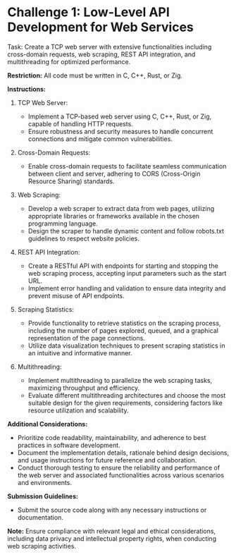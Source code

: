 # Challenge 1: Low-Level API Development for Web Services

Task:
Create a TCP web server with extensive functionalities including cross-domain requests, web scraping, REST API integration, and multithreading for optimized performance.

**Restriction:**
All code must be written in C, C++, Rust, or Zig.

**Instructions:**

1. TCP Web Server:
   - Implement a TCP-based web server using C, C++, Rust, or Zig, capable of handling HTTP requests.
   - Ensure robustness and security measures to handle concurrent connections and mitigate common vulnerabilities.

2. Cross-Domain Requests:
   - Enable cross-domain requests to facilitate seamless communication between client and server, adhering to CORS (Cross-Origin Resource Sharing) standards.

3. Web Scraping:
   - Develop a web scraper to extract data from web pages, utilizing appropriate libraries or frameworks available in the chosen programming language.
   - Design the scraper to handle dynamic content and follow robots.txt guidelines to respect website policies.

4. REST API Integration:
   - Create a RESTful API with endpoints for starting and stopping the web scraping process, accepting input parameters such as the start URL.
   - Implement error handling and validation to ensure data integrity and prevent misuse of API endpoints.

5. Scraping Statistics:
   - Provide functionality to retrieve statistics on the scraping process, including the number of pages explored, queued, and a graphical representation of the page connections.
   - Utilize data visualization techniques to present scraping statistics in an intuitive and informative manner.

6. Multithreading:
   - Implement multithreading to parallelize the web scraping tasks, maximizing throughput and efficiency.
   - Evaluate different multithreading architectures and choose the most suitable design for the given requirements, considering factors like resource utilization and scalability.

**Additional Considerations:**
- Prioritize code readability, maintainability, and adherence to best practices in software development.
- Document the implementation details, rationale behind design decisions, and usage instructions for future reference and collaboration.
- Conduct thorough testing to ensure the reliability and performance of the web server and associated functionalities across various scenarios and environments.

**Submission Guidelines:**
- Submit the source code along with any necessary instructions or documentation.

**Note:**
Ensure compliance with relevant legal and ethical considerations, including data privacy and intellectual property rights, when conducting web scraping activities.